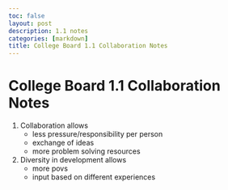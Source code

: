```yaml
---
toc: false
layout: post
description: 1.1 notes
categories: [markdown]
title: College Board 1.1 Collaboration Notes
---
```


# College Board 1.1 Collaboration Notes
1. Collaboration allows
    - less pressure/responsibility per person
    - exchange of ideas
    - more problem solving resources
2. Diversity in development allows
    - more povs
    - input based on different experiences